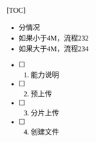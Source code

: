 <font face="SimSun" size=3>

[TOC]

- 分情况
- 如果小于4M，流程232
- 如果大于4M，流程234

- [ ] 1. 能力说明
- [ ] 2. 预上传
- [ ] 3. 分片上传
- [ ] 4. 创建文件



</font>